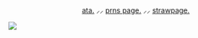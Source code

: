 
<p align="center">
  <a href=https://derapchu.atabook.org>ata.</a>   ⸝⸝   <a href=https://en.pronouns.page/@kanadeyoisaki>prns page.</a>    ⸝⸝   <a href=https://unholyinsurgency.straw.page/>strawpage.</a>
</p>
  
![](https://file.garden/aEaYc85-6wiXwt_E/IMG_20250722_171959.png)

